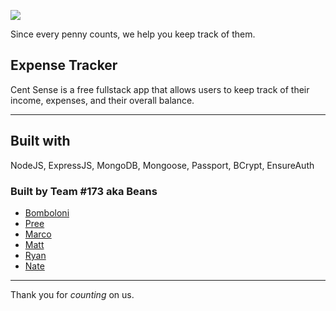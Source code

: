 ![](public/assets/images/CentSenseBanner.png)

Since every penny counts, we help you keep track of them.  

## Expense Tracker
Cent Sense is a free fullstack app that allows users to keep track of their income, expenses, and their overall balance.

---
## Built with
NodeJS, ExpressJS, MongoDB, Mongoose, Passport, BCrypt, EnsureAuth

### Built by Team #173 aka Beans
- [Bomboloni](https://github.com/bomboloni)
- [Pree](https://github.com/preeformance)
- [Marco](https://github.com/marco-aguirre)
- [Matt](https://github.com/matt-conn)
- [Ryan](https://github.com/RyanKHawkins)
- [Nate](https://github.com/nwsmith90)
---
Thank you for *counting* on us.
